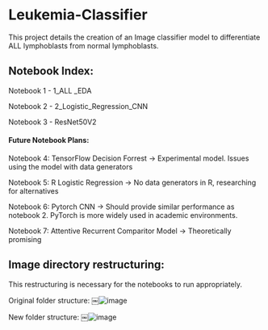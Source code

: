 # Leukemia-Classifier

This project details the creation of an Image classifier model to differentiate ALL lymphoblasts from normal lymphoblasts.

## Notebook Index:

Notebook 1 - 1_ALL _EDA

Notebook 2 - 2_Logistic_Regression_CNN

Notebook 3 - ResNet50V2

#### Future Notebook Plans:

Notebook 4: TensorFlow Decision Forrest -> Experimental model. Issues using the model with data generators

Notebook 5: R Logistic Regression -> No data generators in R, researching for alternatives

Notebook 6: Pytorch CNN -> Should provide similar performance as notebook 2. PyTorch is more widely used in academic environments.

Notebook 7: Attentive Recurrent Comparitor Model -> Theoretically promising

## Image directory restructuring: 

This restructuring is necessary for the notebooks to run appropriately.

Original folder structure:
￼![image](https://user-images.githubusercontent.com/66500101/180628045-6476cd6b-3dc9-4e68-b585-3407d8865e1c.png)

New folder structure:
￼![image](https://user-images.githubusercontent.com/66500101/180628055-095d6915-c756-48dd-918a-13755a2fe135.png)
